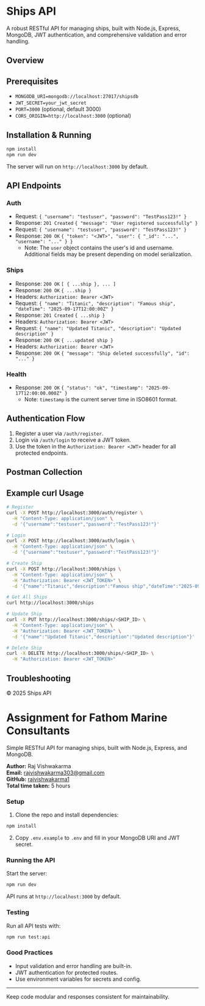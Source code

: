 # Ships API

A robust RESTful API for managing ships, built with Node.js, Express, MongoDB, JWT authentication, and comprehensive validation and error handling.

## Overview

## Prerequisites
  - `MONGODB_URI=mongodb://localhost:27017/shipsdb`
  - `JWT_SECRET=your_jwt_secret`
  - `PORT=3000` (optional, default 3000)
  - `CORS_ORIGIN=http://localhost:3000` (optional)

## Installation & Running
```sh
npm install
npm run dev
```
The server will run on `http://localhost:3000` by default.

## API Endpoints

### Auth
  - Request: `{ "username": "testuser", "password": "TestPass123!" }`
  - Response: `201 Created` `{ "message": "User registered successfully" }`
  - Request: `{ "username": "testuser", "password": "TestPass123!" }`
  - Response: `200 OK` `{ "token": "<JWT>", "user": { "_id": "...", "username": "..." } }`
    - Note: The `user` object contains the user's id and username. Additional fields may be present depending on model serialization.

### Ships
  - Response: `200 OK` `[ { ...ship }, ... ]`
  - Response: `200 OK` `{ ...ship }`
  - Headers: `Authorization: Bearer <JWT>`
  - Request: `{ "name": "Titanic", "description": "Famous ship", "dateTime": "2025-09-17T12:00:00Z" }`
  - Response: `201 Created` `{ ...ship }`
  - Headers: `Authorization: Bearer <JWT>`
  - Request: `{ "name": "Updated Titanic", "description": "Updated description" }`
  - Response: `200 OK` `{ ...updated ship }`
  - Headers: `Authorization: Bearer <JWT>`
  - Response: `200 OK` `{ "message": "Ship deleted successfully", "id": "..." }`

### Health
  - Response: `200 OK` `{ "status": "ok", "timestamp": "2025-09-17T12:00:00.000Z" }`
    - Note: `timestamp` is the current server time in ISO8601 format.

## Authentication Flow
1. Register a user via `/auth/register`.
2. Login via `/auth/login` to receive a JWT token.
3. Use the token in the `Authorization: Bearer <JWT>` header for all protected endpoints.

## Postman Collection

## Example curl Usage
```sh
# Register
curl -X POST http://localhost:3000/auth/register \
  -H "Content-Type: application/json" \
  -d '{"username":"testuser","password":"TestPass123!"}'

# Login
curl -X POST http://localhost:3000/auth/login \
  -H "Content-Type: application/json" \
  -d '{"username":"testuser","password":"TestPass123!"}'

# Create Ship
curl -X POST http://localhost:3000/ships \
  -H "Content-Type: application/json" \
  -H "Authorization: Bearer <JWT_TOKEN>" \
  -d '{"name":"Titanic","description":"Famous ship","dateTime":"2025-09-17T12:00:00Z"}'

# Get All Ships
curl http://localhost:3000/ships

# Update Ship
curl -X PUT http://localhost:3000/ships/<SHIP_ID> \
  -H "Content-Type: application/json" \
  -H "Authorization: Bearer <JWT_TOKEN>" \
  -d '{"name":"Updated Titanic","description":"Updated description"}'

# Delete Ship
curl -X DELETE http://localhost:3000/ships/<SHIP_ID> \
  -H "Authorization: Bearer <JWT_TOKEN>"
```

## Troubleshooting


© 2025 Ships API

# Assignment for Fathom Marine Consultants

Simple RESTful API for managing ships, built with Node.js, Express, and MongoDB.

**Author:** Raj Vishwakarma  
**Email:** rajvishwakarma303@gmail.com  
**GitHub:** [rajvishwakarma1](https://github.com/rajvishwakarma1)  
**Total time taken:** 5 hours

### Setup
1. Clone the repo and install dependencies:
  ```sh
  npm install
  ```
2. Copy `.env.example` to `.env` and fill in your MongoDB URI and JWT secret.

### Running the API
Start the server:
```sh
npm run dev
```
API runs at `http://localhost:3000` by default.

### Testing
Run all API tests with:
```sh
npm run test:api
```

### Good Practices
- Input validation and error handling are built-in.
- JWT authentication for protected routes.
- Use environment variables for secrets and config.

---
Keep code modular and responses consistent for maintainability.
